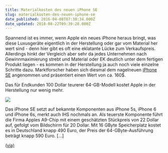 ```yaml
---
title: Materialkosten des neuen iPhone SE
slug: materialkosten-des-neuen-iphone-se
date_published: 2016-04-08T07:30:34.000Z
date_updated: 2018-08-22T09:39:28.000Z
---
```


Spannend ist es immer, wenn Apple ein neues iPhone heraus bringt, was diese Luxusgeräte eigentlich in der Herstellung oder gar vom Material her wert sind - denn hier gibt es oft eine eklatante Lücke zum Verkaufspreis. Allerdings hinkt der Vergleich aber sehr da jedes Unternehmen nach Gewinnmaximierung strebt und Material oder EK deutlich unter dem fertigen Produkt liegen - es kommen in der Herstellung ja auch noch viele einzelne Schritte dazu. Marktforscher haben sich diesmal dem nagelneuen [iPhone SE](__GHOST_URL__/iphone-se-und-ipad-pro-sind-da/) angenommen und präsentiert einen Wert von ca. 160$. 

Das für Endkunden 100 Dollar teurerer 64-GB-Modell kostet Apple in der Herstellung nur wenig mehr.

![](http://1.f.ix.de/imgs/18/1/7/8/6/5/0/0/Bildschirmfoto_2016-04-06_um_16-80aafd688ffee20e.png)

Das iPhone SE setzt auf bekannte Komponenten aus iPhone 5s, iPhone 6 und iPhone 6s, merkt auch IHS nochmals an. Als teuerste Komponente führt die Firma Apples A9-Chip mit einem geschätzten Stückpreis von 22 Dollar auf, gefolgt vom Bildschirm für 20 Dollar. Mit 16 GByte Speicherplatz kostet es in Deutschland knapp 490 Euro, der Preis der 64-GByte-Ausführung beträgt knapp 590 Euro. [...]

([via)](http://www.heise.de/mac-and-i/meldung/iPhone-SE-Materialkosten-auf-160-Dollar-geschaetzt-3163882.html)

